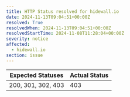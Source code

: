 ```yaml
---
title: HTTP Status resolved for hidewall.io
date: 2024-11-13T09:04:51+00:00Z
resolved: True
resolvedWhen: 2024-11-13T09:04:51+00:00Z
resolvedStartTime: 2024-11-08T11:28:04+00:00Z
severity: notice
affected:
  - hidewall.io
section: issue
---
```


| Expected Statuses | Actual Status  |
|-------------------|----------------|
| 200, 301, 302, 403 | 403 |
